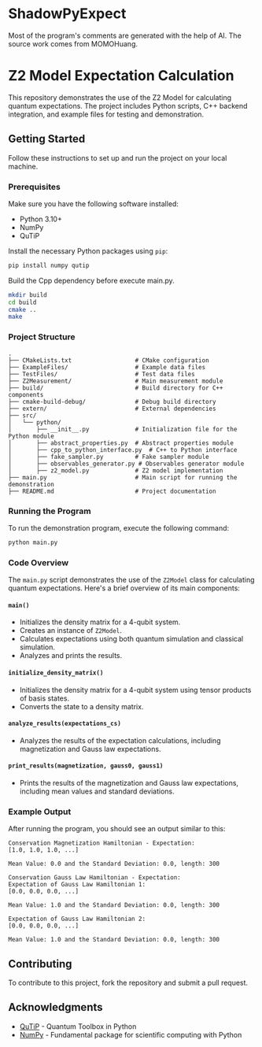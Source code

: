 # ShadowPyExpect
Most of the program's comments are generated with the help of AI. The source work comes from MOMOHuang.

# Z2 Model Expectation Calculation

This repository demonstrates the use of the Z2 Model for calculating quantum expectations. The project includes Python scripts, C++ backend integration, and example files for testing and demonstration.

## Getting Started

Follow these instructions to set up and run the project on your local machine.

### Prerequisites

Make sure you have the following software installed:

- Python 3.10+
- NumPy
- QuTiP

Install the necessary Python packages using `pip`:

```bash
pip install numpy qutip
```
Build the Cpp dependency before execute main.py.
```bash
mkdir build
cd build
cmake ..
make
```

### Project Structure

```
.
├── CMakeLists.txt                  # CMake configuration
├── ExampleFiles/                   # Example data files
├── TestFiles/                      # Test data files
├── Z2Measurement/                  # Main measurement module
├── build/                          # Build directory for C++ components
├── cmake-build-debug/              # Debug build directory
├── extern/                         # External dependencies
├── src/
│   └── python/
│       ├── __init__.py             # Initialization file for the Python module
│       ├── abstract_properties.py  # Abstract properties module
│       ├── cpp_to_python_interface.py  # C++ to Python interface
│       ├── fake_sampler.py         # Fake sampler module
│       ├── observables_generator.py # Observables generator module
│       ├── z2_model.py             # Z2 model implementation
├── main.py                         # Main script for running the demonstration
├── README.md                       # Project documentation
```

### Running the Program

To run the demonstration program, execute the following command:

```bash
python main.py
```

### Code Overview

The `main.py` script demonstrates the use of the `Z2Model` class for calculating quantum expectations. Here's a brief overview of its main components:

#### `main()`

- Initializes the density matrix for a 4-qubit system.
- Creates an instance of `Z2Model`.
- Calculates expectations using both quantum simulation and classical simulation.
- Analyzes and prints the results.

#### `initialize_density_matrix()`

- Initializes the density matrix for a 4-qubit system using tensor products of basis states.
- Converts the state to a density matrix.

#### `analyze_results(expectations_cs)`

- Analyzes the results of the expectation calculations, including magnetization and Gauss law expectations.

#### `print_results(magnetization, gauss0, gauss1)`

- Prints the results of the magnetization and Gauss law expectations, including mean values and standard deviations.

### Example Output

After running the program, you should see an output similar to this:

```
Conservation Magnetization Hamiltonian - Expectation:
[1.0, 1.0, 1.0, ...]

Mean Value: 0.0 and the Standard Deviation: 0.0, length: 300

Conservation Gauss Law Hamiltonian - Expectation:
Expectation of Gauss Law Hamiltonian 1:
[0.0, 0.0, 0.0, ...]

Mean Value: 1.0 and the Standard Deviation: 0.0, length: 300

Expectation of Gauss Law Hamiltonian 2:
[0.0, 0.0, 0.0, ...]

Mean Value: 1.0 and the Standard Deviation: 0.0, length: 300
```

## Contributing

To contribute to this project, fork the repository and submit a pull request.

## Acknowledgments

- [QuTiP](http://qutip.org/) - Quantum Toolbox in Python
- [NumPy](https://numpy.org/) - Fundamental package for scientific computing with Python